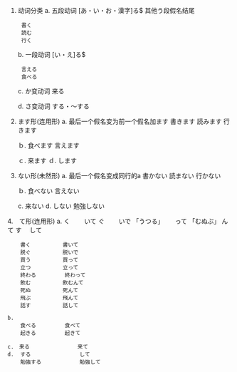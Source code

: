 1. 动词分类
	a. 五段动词
		[あ・い・お・漢字]る$
		其他う段假名结尾
		
		書く
		読む
		行く
		
		
	b. 一段动词
		[い・え]る$
		
		言える
		食べる
		
		
		
		
	c. か变动词
		来る
		
	d. さ变动词
		する・～する
		

2. ます形(连用形)
	a. 最后一个假名变为前一个假名加ます
		書きます
		読みます
		行きます
		
	ｂ. 食べます
		言えます
	
	ｃ.	来ます
	ｄ.	します
	
	
	
3. ない形(未然形)
	a. 最后一个假名变成同行的a
		書かない
		読まない
		行かない
		
	ｂ. 食べない	
		言えない
	
	c.  来ない
	d.  しない
		勉強しない
		

4.　て形(连用形)
	a.
		く　　			いて
		ぐ　　			いで
		「うつる」　　	って
		「むぬぶ」		んて
		す　			して
		
		書く			書いて
		脱ぐ			脱いで
		買う			買って
		立つ			立って
		終わる			終わって
		飲む			飲むんて
		死ぬ			死んて
		飛ぶ			飛んて
		話す			話して
		
	b.
		食べる			食べて
		起きる			起きて
	
	c.　来る				来て
	d.  する　　			して
		勉強する			勉強して
		
		
		
	
	
		
		
		
		